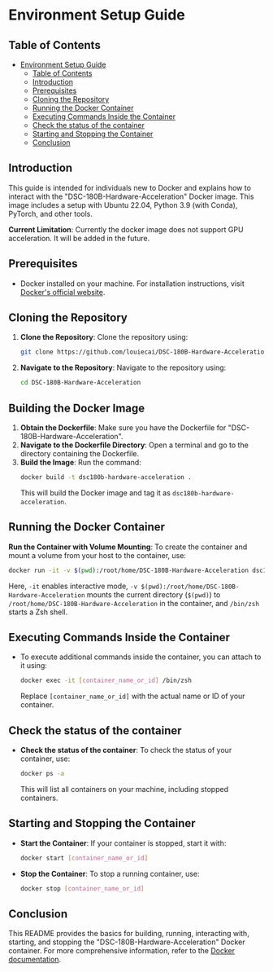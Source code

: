 # Environment Setup Guide

## Table of Contents
- [Environment Setup Guide](#environment-setup-guide)
  - [Table of Contents](#table-of-contents)
  - [Introduction](#introduction)
  - [Prerequisites](#prerequisites)
  - [Cloning the Repository](#cloning-the-repository)
  - [Running the Docker Container](#running-the-docker-container)
  - [Executing Commands Inside the Container](#executing-commands-inside-the-container)
  - [Check the status of the container](#check-the-status-of-the-container)
  - [Starting and Stopping the Container](#starting-and-stopping-the-container)
  - [Conclusion](#conclusion)


## Introduction
This guide is intended for individuals new to Docker and explains how to interact with the "DSC-180B-Hardware-Acceleration" Docker image. This image includes a setup with Ubuntu 22.04, Python 3.9 (with Conda), PyTorch, and other tools.

**Current Limitation**: Currently the docker image does not support GPU acceleration. It will be added in the future.

## Prerequisites
- Docker installed on your machine. For installation instructions, visit [Docker's official website](https://www.docker.com/get-started).

## Cloning the Repository
1. **Clone the Repository**: Clone the repository using:
   ```bash
   git clone https://github.com/louiecai/DSC-180B-Hardware-Acceleration.git
    ```
2. **Navigate to the Repository**: Navigate to the repository using:
    ```bash
    cd DSC-180B-Hardware-Acceleration
    ```

## Building the Docker Image
1. **Obtain the Dockerfile**: Make sure you have the Dockerfile for "DSC-180B-Hardware-Acceleration".
2. **Navigate to the Dockerfile Directory**: Open a terminal and go to the directory containing the Dockerfile.
3. **Build the Image**: Run the command:
   ```bash
   docker build -t dsc180b-hardware-acceleration .
   ```
   This will build the Docker image and tag it as `dsc180b-hardware-acceleration`.


## Running the Docker Container
**Run the Container with Volume Mounting**: To create the container and mount a volume from your host to the container, use:
   ```bash
   docker run -it -v $(pwd):/root/home/DSC-180B-Hardware-Acceleration dsc180b-hardware-acceleration /bin/zsh
   ```
   Here, `-it` enables interactive mode, `-v $(pwd):/root/home/DSC-180B-Hardware-Acceleration` mounts the current directory (`$(pwd)`) to `/root/home/DSC-180B-Hardware-Acceleration` in the container, and `/bin/zsh` starts a Zsh shell.

## Executing Commands Inside the Container
- To execute additional commands inside the container, you can attach to it using:
  ```bash
  docker exec -it [container_name_or_id] /bin/zsh
  ```
  Replace `[container_name_or_id]` with the actual name or ID of your container.

## Check the status of the container
- **Check the status of the container**: To check the status of your container, use:
  ```bash
  docker ps -a
  ```
  This will list all containers on your machine, including stopped containers.

## Starting and Stopping the Container
- **Start the Container**: If your container is stopped, start it with:
  ```bash
  docker start [container_name_or_id]
  ```
- **Stop the Container**: To stop a running container, use:
  ```bash
  docker stop [container_name_or_id]
  ```
## Conclusion
This README provides the basics for building, running, interacting with, starting, and stopping the "DSC-180B-Hardware-Acceleration" Docker container. For more comprehensive information, refer to the [Docker documentation](https://docs.docker.com/).